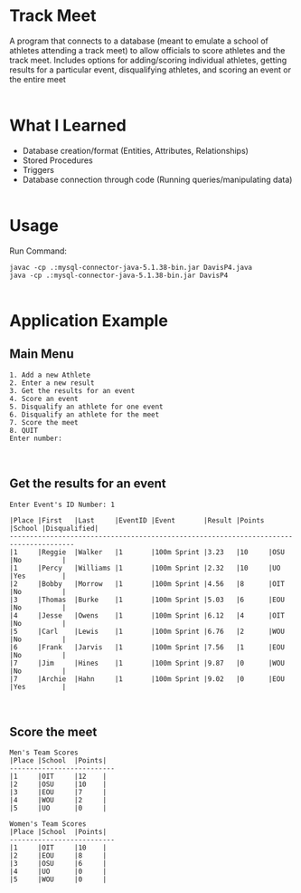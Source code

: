 # Track Meet
A program that connects to a database (meant to emulate a school of athletes attending a track meet) to allow officials to score athletes and the track meet. Includes options for adding/scoring individual athletes, getting results for a particular event, disqualifying athletes, and scoring an event or the entire meet<br><br>


# What I Learned
* Database creation/format (Entities, Attributes, Relationships)<br>
* Stored Procedures<br>
* Triggers<br>
* Database connection through code (Running queries/manipulating data)<br><br>


# Usage
Run Command:<br>

`javac -cp .:mysql-connector-java-5.1.38-bin.jar DavisP4.java`<br>
`java -cp .:mysql-connector-java-5.1.38-bin.jar DavisP4`<br><br>


# Application Example<br>

## Main Menu
```
1. Add a new Athlete
2. Enter a new result
3. Get the results for an event
4. Score an event
5. Disqualify an athlete for one event
6. Disqualify an athlete for the meet
7. Score the meet
8. QUIT
Enter number:
```
<br>

## Get the results for an event
```
Enter Event's ID Number: 1

|Place |First   |Last     |EventID |Event       |Result |Points |School |Disqualified|
--------------------------------------------------------------------------------------
|1     |Reggie  |Walker   |1       |100m Sprint |3.23   |10     |OSU    |No          |
|1     |Percy   |Williams |1       |100m Sprint |2.32   |10     |UO     |Yes         |
|2     |Bobby   |Morrow   |1       |100m Sprint |4.56   |8      |OIT    |No          |
|3     |Thomas  |Burke    |1       |100m Sprint |5.03   |6      |EOU    |No          |
|4     |Jesse   |Owens    |1       |100m Sprint |6.12   |4      |OIT    |No          |
|5     |Carl    |Lewis    |1       |100m Sprint |6.76   |2      |WOU    |No          |
|6     |Frank   |Jarvis   |1       |100m Sprint |7.56   |1      |EOU    |No          |
|7     |Jim     |Hines    |1       |100m Sprint |9.87   |0      |WOU    |No          |
|7     |Archie  |Hahn     |1       |100m Sprint |9.02   |0      |EOU    |Yes         |

```
<br>

## Score the meet
```
Men's Team Scores
|Place |School  |Points|
--------------------------
|1     |OIT     |12    |
|2     |OSU     |10    |
|3     |EOU     |7     |
|4     |WOU     |2     |
|5     |UO      |0     |

Women's Team Scores
|Place |School  |Points|
--------------------------
|1     |OIT     |10    |
|2     |EOU     |8     |
|3     |OSU     |6     |
|4     |UO      |0     |
|5     |WOU     |0     |

```
<br>
